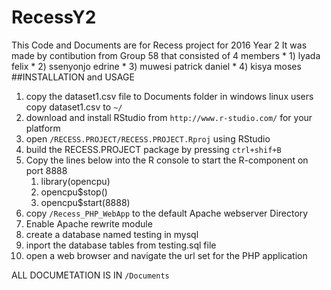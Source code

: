 # RecessY2

This Code and Documents are for Recess project for 2016 Year 2
It was made by contibution from Group 58 that consisted of 4 members
      * 1) lyada felix
      * 2) ssenyonjo edrine
      * 3) muwesi patrick daniel
      * 4) kisya moses
##INSTALLATION and USAGE
1. copy the dataset1.csv file to Documents folder in windows
      linux users copy dataset1.csv to `~/`
2. download and install RStudio from `http://www.r-studio.com/` for your platform
3. open `/RECESS.PROJECT/RECESS.PROJECT.Rproj` using RStudio
4. build the RECESS.PROJECT package by pressing `ctrl+shif+B`
5. Copy the lines below into the R console to start the R-component on port 8888
	1. library(opencpu)
	2. opencpu$stop()
	3. opencpu$start(8888)
6. copy `/Recess_PHP_WebApp` to the default Apache webserver Directory
7. Enable Apache rewrite module
8. create a database named testing in mysql
9. inport the database tables from testing.sql file
10. open a web browser and navigate the url set for the PHP application
    
ALL DOCUMETATION IS IN `/Documents`
